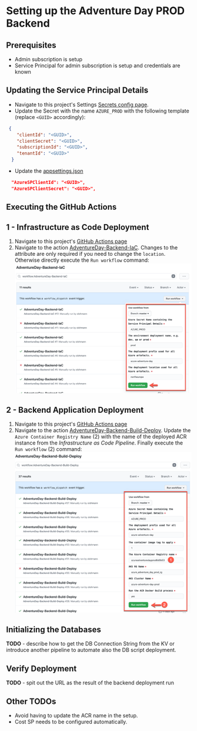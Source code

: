 # Setting up the Adventure Day PROD Backend

## Prerequisites

* Admin subscription is setup
* Service Principal for admin subscription is setup and credentials are known

## Updating the Service Principal Details

* Navigate to this project's Settings [Secrets config page](https://github.com/azure-adventure-day/aad-coach/settings/secrets/actions).
* Update the Secret with the name `AZURE_PROD` with the following template (replace `<GUID>` accordingly):

```json
 {
    "clientId": "<GUID>",
    "clientSecret": "<GUID>",
    "subscriptionId": "<GUID>",
    "tenantId": "<GUID>"
  }
```

* Update the [appsettings.json](/AdventureDayBackend/portal-api/src/AdventureDay.Runner/appsettings.json)
```json
  "AzureSPClientId": "<GUID>",
  "AzureSPClientSecret": "<GUID>",
```  

## Executing the GitHub Actions

## 1 - Infrastructure as Code Deployment
1. Navigate to this project's [GitHub Actions page](https://github.com/azure-adventure-day/aad-coach/actions)
2. Navigate to the action [AdventureDay-Backend-IaC](https://github.com/azure-adventure-day/aad-coach/actions?query=workflow%3AAdventureDay-Backend-IaC). 
Changes to the attribute are only required if you need to change the `location`. Otherwise directly execute the `Run workflow` command:
![Image of GH Action Workflow for Backend-IaC](./imgs/gh-action-backend-iac.png)

## 2 - Backend Application Deployment
1. Navigate to this project's [GitHub Actions page](https://github.com/azure-adventure-day/aad-coach/actions)
2. Navigate to the action [AdventureDay-Backend-Build-Deploy](https://github.com/azure-adventure-day/aad-coach/actions?query=workflow%3AAdventureDay-Backend-Build-Deploy). 
Update the `Azure Container Registry Name` (2) with the name of the deployed ACR instance from the *Infrastructure as Code Pipeline*. Finally execute the `Run workflow` (2) command:
![Image of GH Action Workflow for Backend-IaC](./imgs/gh-action-deploy-backend.png)


## Initializing the Databases

**TODO** - describe how to get the DB Connection String from the KV or introduce another pipeline to automate also the DB script deployment.

## Verify Deployment

**TODO** - spit out the URL as the result of the backend deployment run

## Other TODOs

* Avoid having to update the ACR name in the setup. 
* Cost SP needs to be configured automatically.
